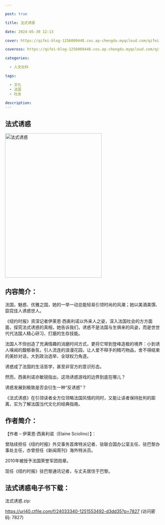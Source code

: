 ```yaml
---

post: true

title: 法式诱惑

date: 2024-05-30 12:13

cover: https://qifei-blog-1256009448.cos.ap-chengdu.myqcloud.com/qifei-blog/s29927139.jpg

coveross: https://qifei-blog-1256009448.cos.ap-chengdu.myqcloud.com/qifei-blog/s29927139.jpg

categories:

  - 人文社科

tags:

  - 文化
  - 法国
  - 社会

description:
---
```


## 法式诱惑

<img alt="法式诱惑" class="aligncenter loading" data-was-processed="true" decoding="async" fetchpriority="high" height="471" src="https://qifei-blog-1256009448.cos.ap-chengdu.myqcloud.com/qifei-blog/s29927139.jpg" style="cursor: zoom-in;" width="314"/>

## 内容简介：

法国，魅惑、优雅之国，她的一举一动总能轻易引领时尚的风潮；她以美酒美馔、窈窕佳人诱惑世人。

《纽约时报》资深记者伊莱恩·西奥利诺以外来人之姿，深入法国社会的方方面面，探究法式诱惑的真相，她告诉我们，诱惑不是法国与生俱来的风姿，而是世世代代法国人精心研习、打磨的生存技能。

法国人不但创造了充满情趣的消磨时间方式，更将它带到登峰造极的境界：小到诱人嗅闻的馥郁香氛，引人流连的浪漫花园，让人爱不释手的精巧物品，舍不得结束的美妙对话，大到政治选举、全球权力角逐。

诱惑成了法国的生活哲学，甚至非官方的意识形态。

然而，西奥利诺亦敏锐指出，这场诱惑游戏的边界到底在哪儿？

诱惑发展到极致是否会衍生一种“反诱惑”？

《法式诱惑》在引领读者全方位领略法国风情的同时，又能让读者保持批判的距离，实为了解法国当代文化的经典指南。

## 作者简介：

【作者 – 伊莱恩·西奥利诺（Elaine Sciolino）】：

曾陆续担任《纽约时报》外交事务首席特派记者、驻联合国办公室主任、驻巴黎办事处主任，亦曾担任《新闻周刊》海外特派员。

2010年被授予法国荣誉军团勋章。

现任《纽约时报》驻巴黎通讯记者，与丈夫居住于巴黎。

## 法式诱惑电子书下载：

法式诱惑.zip: 

https://url40.ctfile.com/f/24033340-1251553492-d3dd35?p=7827 (访问密码: 7827)
